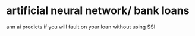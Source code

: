 # artificial neural network/ bank loans
 ann ai predicts if you will fault on your loan without using SSI
